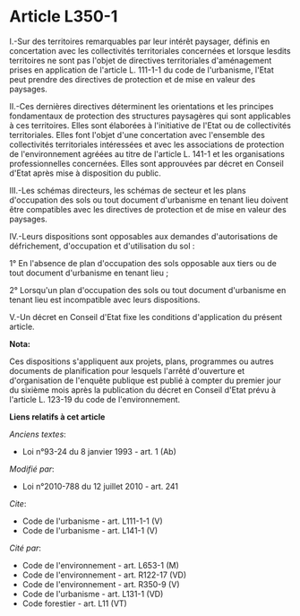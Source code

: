 # Article L350-1

I.-Sur des territoires remarquables par leur intérêt paysager, définis en concertation avec les collectivités territoriales
concernées et lorsque lesdits territoires ne sont pas l'objet de directives territoriales d'aménagement prises en application
de l'article L. 111-1-1 du code de l'urbanisme, l'Etat peut prendre des directives de protection et de mise en valeur des
paysages. 

II.-Ces dernières directives déterminent les orientations et les principes fondamentaux de protection des structures
paysagères qui sont applicables à ces territoires. Elles sont élaborées à l'initiative de l'Etat ou de collectivités
territoriales. Elles font l'objet d'une concertation avec l'ensemble des collectivités territoriales intéressées et avec les
associations de protection de l'environnement agréées au titre de l'article L. 141-1 et les organisations professionnelles
concernées. Elles sont approuvées par décret en Conseil d'Etat après mise à disposition du public. 

III.-Les schémas directeurs, les schémas de secteur et les plans d'occupation des sols ou tout document d'urbanisme en tenant
lieu doivent être compatibles avec les directives de protection et de mise en valeur des paysages. 

IV.-Leurs dispositions sont opposables aux demandes d'autorisations de défrichement, d'occupation et d'utilisation du sol : 

1° En l'absence de plan d'occupation des sols opposable aux tiers ou de tout document d'urbanisme en tenant lieu ; 

2° Lorsqu'un plan d'occupation des sols ou tout document d'urbanisme en tenant lieu est incompatible avec leurs
dispositions. 

V.-Un décret en Conseil d'Etat fixe les conditions d'application du présent article.

**Nota:**

Ces dispositions s'appliquent aux projets, plans, programmes ou autres documents de planification pour lesquels l'arrêté
d'ouverture et d'organisation de l'enquête publique est publié à compter du premier jour du sixième mois après la publication
du décret en Conseil d'Etat prévu à l'article L. 123-19 du code de l'environnement.

**Liens relatifs à cet article**

_Anciens textes_:

  - Loi n°93-24 du 8 janvier 1993 - art. 1 (Ab)

_Modifié par_:

  - Loi n°2010-788 du 12 juillet 2010 - art. 241

_Cite_:

  - Code de l'urbanisme - art. L111-1-1 (V)
  - Code de l'urbanisme - art. L141-1 (V)

_Cité par_:

  - Code de l'environnement - art. L653-1 (M)
  - Code de l'environnement - art. R122-17 (VD)
  - Code de l'environnement - art. R350-9 (V)
  - Code de l'urbanisme - art. L131-1 (VD)
  - Code forestier - art. L11 (VT)
